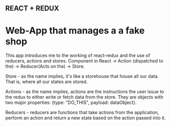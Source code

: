 ## REACT + REDUX
# Web-App that manages a a fake shop

This app introduces me to the working of react-redux and the use of reducers, actions and stores. 
Component in React -> Action (dispatched to the) -> Reducer(Acts on the) -> Store.

Store - as the name implies, it's like a storehouse that house all our data. That is, where all our states are stored.

Actions - as the name implies, actions are the instructions the user issue to the redux to either write or fetch data from the store. They are objects with two major properties: {type: "DO_THIS", payload: dataObject}.

Reducers - reducers are functions that take actions from the application, perform an action and return a new state based on the action passed into it.